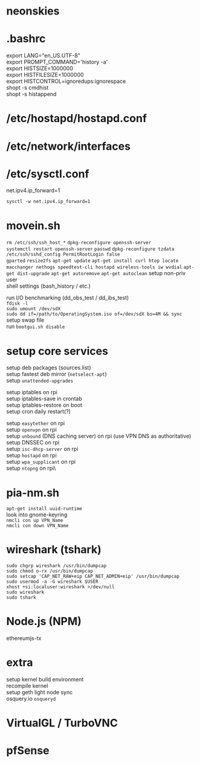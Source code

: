 # neonskies

# .bashrc
export LANG="en_US.UTF-8"  
export PROMPT_COMMAND='history -a'  
export HISTSIZE=1000000  
export HISTFILESIZE=1000000  
export HISTCONTROL=ignoredups:ignorespace   
shopt -s cmdhist  
shopt -s histappend  

# /etc/hostapd/hostapd.conf

# /etc/network/interfaces

# /etc/sysctl.conf
net.ipv4.ip_forward=1

`sysctl -w net.ipv4.ip_forward=1`

# movein.sh
`rm /etc/ssh/ssh_host_*`
`dpkg-reconfigure openssh-server`  
`systemctl restart openssh-server`
`passwd`
`dpkg-reconfigure tzdata`  
`/etc/ssh/sshd_config PermitRootLogin false`  
`gparted`
`resize2fs`
`apt-get update`
`apt-get install curl htop locate macchanger nethogs speedtest-cli hostapd wireless-tools iw wvdial`
`apt-get dist-upgrade`
`apt-get autoremove`
`apt-get autoclean`
setup non-priv user\
shell settings (bash_history / etc.)

run I/O benchmarking (dd_obs_test / dd_ibs_test)\
`fdisk -l`  
`sudo umount /dev/sdX`  
`sudo dd if=/path/to/OperatingSystem.iso of=/dev/sdX bs=4M && sync`  
setup swap file\
run `bootgui.sh disable`

# setup core services
setup deb packages (sources.list)\
setup fastest deb mirror (`netselect-apt`)\
setup `unattended-upgrades`

setup iptables on rpi\
setup iptables-save in crontab\
setup iptables-restore on boot\
setup cron daily restart(?)

setup `easytether` on rpi\
setup `openvpn` on rpi\
setup `unbound` (DNS caching server) on rpi (use VPN DNS as authoritative)\
setup DNSSEC on rpi\
setup `isc-dhcp-server` on rpi\
setup `hostapd` on rpi\
setup `wpa_supplicant` on rpi\
setup `ntopng` on rpi\

# pia-nm.sh
`apt-get install uuid-runtime`  
look into gnome-keyring\
`nmcli con up VPN_Name`  
`nmcli con down VPN_Name`  

# wireshark (tshark)
`sudo chgrp wireshark /usr/bin/dumpcap`  
`sudo chmod o-rx /usr/bin/dumpcap`  
`sudo setcap 'CAP_NET_RAW+eip CAP_NET_ADMIN+eip' /usr/bin/dumpcap`  
`sudo usermod -a -G wireshark $USER`  
`xhost +si:localuser:wireshark >/dev/null`  
`sudo wireshark`  
`sudo tshark`  

# Node.js (NPM)
ethereumjs-tx  

# extra
setup kernel build environment\
recompile kernel\
setup geth light node sync\
osquery.io `osqueryd`  

# VirtualGL / TurboVNC

# pfSense


